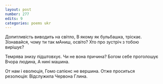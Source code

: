 ```yaml
---
layout: post
number: 277
edits: 9
categories: poems ukr
---
```


Допитливість виводить на світло,
В якому як бульбашка, тріскає.
Зізнавайся, чому ти так мАниш, освіто?
Хто про зустріч з тобою вирішує?

Темрява знизу підштовхує.
Чи не вона причина?
Богом себе проголошує
Вчора людина,
А нині машина.

От нам і еволюція,
Гомо сапієнс не вершина.
Отже проситься резолюція:
Відслужила Червона Глина.
